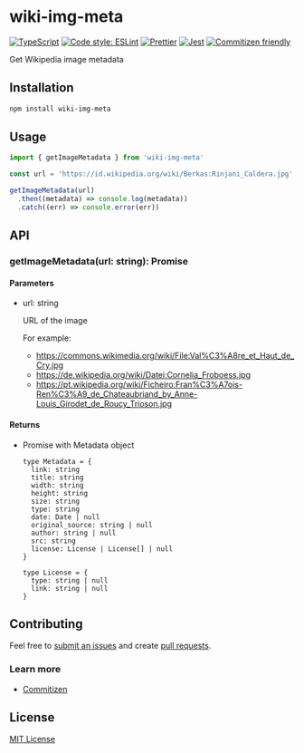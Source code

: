 # wiki-img-meta

[![TypeScript](https://img.shields.io/npm/types/scrub-js.svg)](https://www.typescriptlang.org/)
[![Code style: ESLint](https://img.shields.io/badge/code%20style-ESLint-blueviolet)](https://eslint.org/)
[![Prettier](https://img.shields.io/badge/code_style-prettier-ff69b4.svg)](https://github.com/prettier/prettier)
[![Jest](https://jestjs.io/img/jest-badge.svg)](https://github.com/facebook/jest)
[![Commitizen friendly](https://img.shields.io/badge/commitizen-friendly-brightgreen.svg)](http://commitizen.github.io/cz-cli/)

Get Wikipedia image metadata

## Installation

```bash
npm install wiki-img-meta
```

## Usage

```js
import { getImageMetadata } from 'wiki-img-meta'

const url = 'https://id.wikipedia.org/wiki/Berkas:Rinjani_Caldera.jpg'

getImageMetadata(url)
  .then((metadata) => console.log(metadata))
  .catch((err) => console.error(err))
```

## API

### getImageMetadata(url: string): Promise

#### Parameters

- url: string

  URL of the image

  For example:

  - https://commons.wikimedia.org/wiki/File:Val%C3%A8re_et_Haut_de_Cry.jpg
  - https://de.wikipedia.org/wiki/Datei:Cornelia_Froboess.jpg
  - https://pt.wikipedia.org/wiki/Ficheiro:Fran%C3%A7ois-Ren%C3%A9_de_Chateaubriand_by_Anne-Louis_Girodet_de_Roucy_Trioson.jpg

#### Returns

- Promise with Metadata object

  ```
  type Metadata = {
    link: string
    title: string
    width: string
    height: string
    size: string
    type: string
    date: Date | null
    original_source: string | null
    author: string | null
    src: string
    license: License | License[] | null
  }

  type License = {
    type: string | null
    link: string | null
  }
  ```

## Contributing

Feel free to [submit an issues](https://github.com/abdmmar/wiki-img-meta/issues) and create
[pull requests](https://github.com/abdmmar/wiki-img-meta/pulls).

### Learn more

- [Commitizen](https://www.npmjs.com/package/commitizen)

## License

[MIT License](LICENSE)
